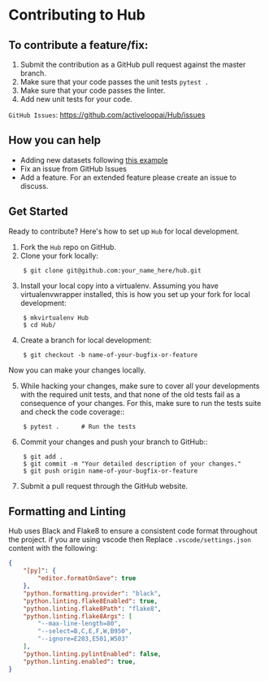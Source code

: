 Contributing to Hub
===================

To contribute a feature/fix:
----------------------

1. Submit the contribution as a GitHub pull request against the master branch.
2. Make sure that your code passes the unit tests `pytest .`
3. Make sure that your code passes the linter.
4. Add new unit tests for your code.

`GitHub Issues`: https://github.com/activeloopai/Hub/issues


## How you can help

* Adding new datasets following [this example](https://docs.activeloop.ai/en/latest/concepts/dataset.html#how-to-upload-a-dataset)
* Fix an issue from GitHub Issues
* Add a feature. For an extended feature please create an issue to discuss.


## Get Started

Ready to contribute? Here's how to set up `Hub` for local development.

1. Fork the `Hub` repo on GitHub.
2. Clone your fork locally:
```
    $ git clone git@github.com:your_name_here/hub.git
```
3. Install your local copy into a virtualenv. Assuming you have virtualenvwrapper installed,
   this is how you set up your fork for local development:
```
    $ mkvirtualenv Hub
    $ cd Hub/
```
4. Create a branch for local development:
```
    $ git checkout -b name-of-your-bugfix-or-feature
```
   Now you can make your changes locally.

5. While hacking your changes, make sure to cover all your developments with the required
   unit tests, and that none of the old tests fail as a consequence of your changes.
   For this, make sure to run the tests suite and check the code coverage::
```
    $ pytest .      # Run the tests
```
6. Commit your changes and push your branch to GitHub::
```
    $ git add .
    $ git commit -m "Your detailed description of your changes."
    $ git push origin name-of-your-bugfix-or-feature
```
7. Submit a pull request through the GitHub website.


## Formatting and Linting
Hub uses Black and Flake8 to ensure a consistent code format throughout the project.
if you are using vscode then Replace `.vscode/settings.json` content with the following:
```json
{
    "[py]": {
        "editor.formatOnSave": true
    },
    "python.formatting.provider": "black",
    "python.linting.flake8Enabled": true,
    "python.linting.flake8Path": "flake8",
    "python.linting.flake8Args": [
        "--max-line-length=80",
        "--select=B,C,E,F,W,B950",
        "--ignore=E203,E501,W503"
    ],
    "python.linting.pylintEnabled": false,
    "python.linting.enabled": true,
}
```
